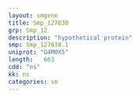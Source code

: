 ```yaml
---
layout: smgene
title: Smp_127630
grp: Smp_12
description: "hypothetical protein"
smp: Smp_127630.1
uniprot: "G4M0X5"
length:   663
cdd: "ns"
kk: ns
categories: sm
---
```

